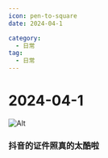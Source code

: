 ```yaml
---
icon: pen-to-square
date: 2024-04-1

category:
  - 日常
tag:
  - 日常
---
```


 
# 2024-04-1
![Alt](http://sfqa2yauh.hd-bkt.clouddn.com/7667cb95aaa73298ce0422ad834da30.jpg)
### 抖音的证件照真的太酷啦
<!-- more -->
